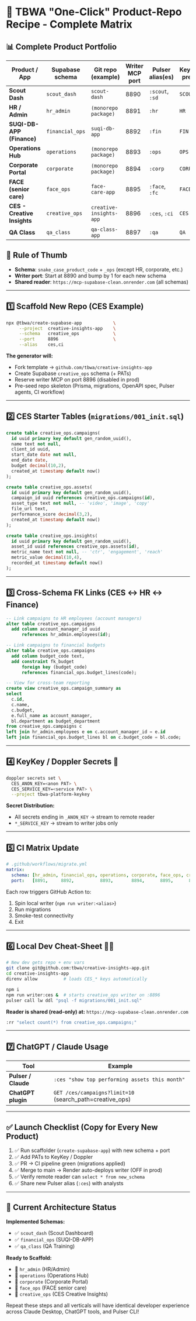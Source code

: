 # 🚀 TBWA "One-Click" Product-Repo Recipe - Complete Matrix

## 📊 Complete Product Portfolio

| Product / App | Supabase schema | Git repo (example) | Writer MCP port | Pulser alias(es) | KeyKey prefix |
|---------------|-----------------|-------------------|-----------------|------------------|---------------|
| **Scout Dash** | `scout_dash` | `scout-dash` | 8890 | `:scout`, `:sd` | `SCOUT` |
| **HR / Admin** | `hr_admin` | `(monorepo package)` | 8891 | `:hr` | `HR` |
| **SUQI-DB-APP (Finance)** | `financial_ops` | `suqi-db-app` | 8892 | `:fin` | `FIN` |
| **Operations Hub** | `operations` | `(monorepo package)` | 8893 | `:ops` | `OPS` |
| **Corporate Portal** | `corporate` | `(monorepo package)` | 8894 | `:corp` | `CORP` |
| **FACE (senior care)** | `face_ops` | `face-care-app` | 8895 | `:face`, `:fc` | `FACE` |
| **CES - Creative Insights** | `creative_ops` | `creative-insights-app` | 8896 | `:ces`, `:ci` | `CES` |
| **QA Class** | `qa_class` | `qa-class-app` | 8897 | `:qa` | `QA` |

## 🔄 Rule of Thumb

- **Schema**: `snake_case_product_code` + `_ops` (except HR, corporate, etc.)
- **Writer port**: Start at 8890 and bump by 1 for each new schema
- **Shared reader**: `https://mcp-supabase-clean.onrender.com` (all schemas)

---

## 1️⃣ Scaffold New Repo (CES Example)

```bash
npx @tbwa/create-supabase-app            \
     --project  creative-insights-app    \
     --schema   creative_ops             \
     --port     8896                     \
     --alias    ces,ci
```

**The generator will:**
- Fork template → `github.com/tbwa/creative-insights-app`
- Create Supabase `creative_ops` schema (+ PATs)
- Reserve writer MCP on port 8896 (disabled in prod)
- Pre-seed repo skeleton (Prisma, migrations, OpenAPI spec, Pulser agents, CI workflow)

---

## 2️⃣ CES Starter Tables (`migrations/001_init.sql`)

```sql
create table creative_ops.campaigns(
  id uuid primary key default gen_random_uuid(),
  name text not null,
  client_id uuid,
  start_date date not null,
  end_date date,
  budget decimal(10,2),
  created_at timestamp default now()
);

create table creative_ops.assets(
  id uuid primary key default gen_random_uuid(),
  campaign_id uuid references creative_ops.campaigns(id),
  asset_type text not null, -- 'video', 'image', 'copy'
  file_url text,
  performance_score decimal(3,2),
  created_at timestamp default now()
);

create table creative_ops.insights(
  id uuid primary key default gen_random_uuid(),
  asset_id uuid references creative_ops.assets(id),
  metric_name text not null, -- 'ctr', 'engagement', 'reach'
  metric_value decimal(10,4),
  recorded_at timestamp default now()
);
```

---

## 3️⃣ Cross-Schema FK Links (CES ↔ HR ↔ Finance)

```sql
-- Link campaigns to HR employees (account managers)
alter table creative_ops.campaigns
  add column account_manager_id uuid
      references hr_admin.employees(id);

-- Link campaigns to financial budgets
alter table creative_ops.campaigns
  add column budget_code text,
  add constraint fk_budget 
      foreign key (budget_code) 
      references financial_ops.budget_lines(code);

-- View for cross-team reporting
create view creative_ops.campaign_summary as
select 
  c.id,
  c.name,
  c.budget,
  e.full_name as account_manager,
  bl.department as budget_department
from creative_ops.campaigns c
left join hr_admin.employees e on c.account_manager_id = e.id
left join financial_ops.budget_lines bl on c.budget_code = bl.code;
```

---

## 4️⃣ KeyKey / Doppler Secrets 🔑

```bash
doppler secrets set \
  CES_ANON_KEY=<anon PAT> \
  CES_SERVICE_KEY=<service PAT> \
  --project tbwa-platform-keykey
```

**Secret Distribution:**
- All secrets ending in `_ANON_KEY` → stream to remote reader
- `*_SERVICE_KEY` → stream to writer jobs only

---

## 5️⃣ CI Matrix Update

```yaml
# .github/workflows/migrate.yml
matrix:
  schema: [hr_admin, financial_ops, operations, corporate, face_ops, creative_ops, qa_class]
  port:   [8891,     8892,          8893,       8894,      8895,      8896,        8897]
```

Each row triggers GitHub Action to:
1. Spin local writer (`npm run writer:<alias>`)
2. Run migrations
3. Smoke-test connectivity
4. Exit

---

## 6️⃣ Local Dev Cheat-Sheet 🧑‍💻

```bash
# New dev gets repo + env vars
git clone git@github.com:tbwa/creative-insights-app.git
cd creative-insights-app
direnv allow          # loads CES_* keys automatically

npm i
npm run writer:ces &  # starts creative_ops writer on :8896
pulser call lw ddl "psql -f migrations/001_init.sql"
```

**Reader is shared (read-only) at:**
`https://mcp-supabase-clean.onrender.com`

```bash
:rr "select count(*) from creative_ops.campaigns;"
```

---

## 7️⃣ ChatGPT / Claude Usage

| Tool | Example |
|------|---------|
| **Pulser / Claude** | `:ces "show top performing assets this month"` |
| **ChatGPT plugin** | `GET /ces/campaigns?limit=10` (search_path=creative_ops) |

---

## ✅ Launch Checklist (Copy for Every New Product)

1. ✅ Run scaffolder (`create-supabase-app`) with new schema + port
2. ✅ Add PATs to KeyKey / Doppler  
3. ✅ PR → CI pipeline green (migrations applied)
4. ✅ Merge to main → Render auto-deploys writer (OFF in prod)
5. ✅ Verify remote reader can `select * from new_schema`
6. ✅ Share new Pulser alias (`:ces`) with analysts

---

## 🎯 Current Architecture Status

**Implemented Schemas:**
- ✅ `scout_dash` (Scout Dashboard)
- ✅ `financial_ops` (SUQI-DB-APP)  
- ✅ `qa_class` (QA Training)

**Ready to Scaffold:**
- 🔄 `hr_admin` (HR/Admin)
- 🔄 `operations` (Operations Hub)
- 🔄 `corporate` (Corporate Portal)
- 🔄 `face_ops` (FACE senior care)
- 🔄 `creative_ops` (CES Creative Insights)

Repeat these steps and all verticals will have identical developer experience across Claude Desktop, ChatGPT tools, and Pulser CLI!